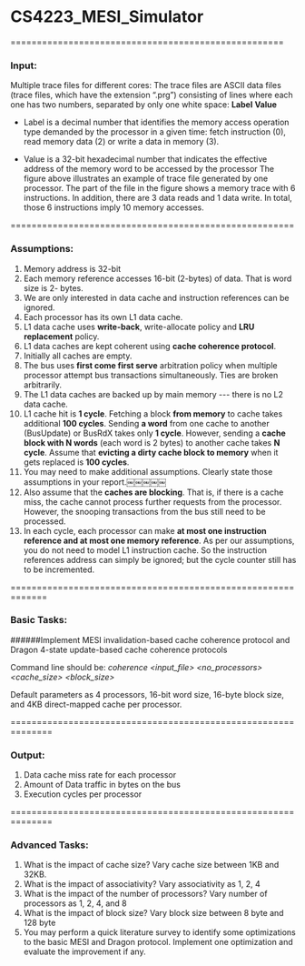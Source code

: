 # CS4223_MESI_Simulator
====================================================

### Input:
Multiple trace files for different cores:
The trace files are ASCII data files (trace files, which have the extension “.prg”) consisting of lines where each one has two numbers, separated by only one white space: **Label** **Value**

- Label is a decimal number that identifies the memory access operation type demanded by the processor in a given time: fetch instruction (0), read memory data (2) or write a data in memory (3).

- Value is a 32-bit hexadecimal number that indicates the effective address of the memory word to be accessed by the processor
The figure above illustrates an example of trace file generated by one processor. The part of the file in the figure shows a memory trace with 6 instructions. In addition, there are 3 data reads and 1 data write. In total, those 6 instructions imply 10 memory accesses.


======================================================

### Assumptions:

1. Memory address is 32-bit
2. Each memory reference accesses 16-bit (2-bytes) of data. That is word size is 2- bytes.
3. We are only interested in data cache and instruction references can be ignored.
4. Each processor has its own L1 data cache.
5. L1 data cache uses **write-back**, write-allocate policy and **LRU replacement** policy. 
6. L1 data caches are kept coherent using **cache coherence protocol**.
7. Initially all caches are empty.
8. The bus uses **first come first serve** arbitration policy when multiple processor attempt bus transactions simultaneously. Ties are broken arbitrarily.
9. The L1 data caches are backed up by main memory --- there is no L2 data cache.
10. L1 cache hit is **1 cycle**. Fetching a block **from memory** to cache takes additional **100 cycles**. Sending **a word** from one cache to another (BusUpdate) or BusRdX takes only **1 cycle**. However, sending a **cache block with N words** (each word is 2 bytes) to another cache takes **N cycle**. Assume that **evicting a dirty cache block to memory** when it gets replaced is **100 cycles**.
11. You may need to make additional assumptions. Clearly state those assumptions in your report.￼￼￼￼￼
12. Also assume that the **caches are blocking**. That is, if there is a cache miss, the cache cannot process further requests from the processor. However, the snooping transactions from the bus still need to be processed.
13. In each cycle, each processor can make **at most one instruction reference and at most one memory reference**. As per our assumptions, you do not need to model L1 instruction cache. So the instruction references address can simply be ignored; but the cycle counter still has to be incremented.

=============================================================

### Basic Tasks:
######Implement MESI invalidation-based cache coherence protocol and Dragon 4-state update-based cache coherence protocols

Command line should be:
*coherence <protocol> <input_file> <no_processors> <cache_size> <associativity> <block_size>*

Default parameters as 4 processors, 16-bit word size, 16-byte block size, and 4KB direct-mapped cache per processor.

==============================================================

### Output:

1. Data cache miss rate for each processor
2. Amount of Data traffic in bytes on the bus 
3. Execution cycles per processor

==============================================================

### Advanced Tasks:

1. What is the impact of cache size? Vary cache size between 1KB and 32KB.
2. What is the impact of associativity? Vary associativity as 1, 2, 4
3. What is the impact of the number of processors? Vary number of processors as 1, 2, 4, and 8
4. What is the impact of block size? Vary block size between 8 byte and 128 byte
5. You may perform a quick literature survey to identify some optimizations to the basic MESI and Dragon protocol. Implement one optimization and evaluate the improvement if any.
